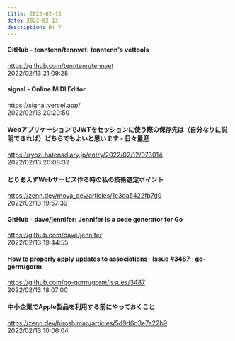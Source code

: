 ```yaml
---
title: 2022-02-13
date: 2022-02-13
description: B! 7
---
```


#### GitHub - tenntenn/tennvet: tenntenn's vettools
https://github.com/tenntenn/tennvet<br>
2022/02/13 21:09:28<br>


#### signal - Online MIDI Editor
https://signal.vercel.app/<br>
2022/02/13 20:20:50<br>


#### WebアプリケーションでJWTをセッションに使う際の保存先は（自分なりに説明できれば）どちらでもよいと思います - 日々量産
https://ryozi.hatenadiary.jp/entry/2022/02/12/073014<br>
2022/02/13 20:08:32<br>


#### とりあえずWebサービス作る時の私の技術選定ポイント
https://zenn.dev/moya_dev/articles/1c3da5422fb7d0<br>
2022/02/13 19:57:39<br>


#### GitHub - dave/jennifer: Jennifer is a code generator for Go
https://github.com/dave/jennifer<br>
2022/02/13 19:44:55<br>


#### How to properly apply updates to associations · Issue #3487 · go-gorm/gorm
https://github.com/go-gorm/gorm/issues/3487<br>
2022/02/13 18:07:00<br>


#### 中小企業でApple製品を利用する前にやっておくこと
https://zenn.dev/hiroshiman/articles/5d9d6d3e7a22b9<br>
2022/02/13 10:06:04<br>


